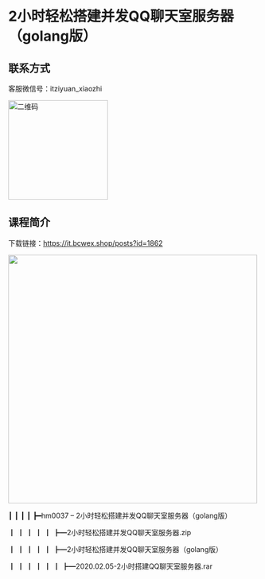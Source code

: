 # 2小时轻松搭建并发QQ聊天室服务器（golang版）

## 联系方式

客服微信号：itziyuan_xiaozhi

<img src="https://ziyuanyun.oss-cn-guangzhou.aliyuncs.com/common/20240614073449/666b82192834a.jpg" width="200" height="200" alt="二维码">

## 课程简介

下载链接：https://it.bcwex.shop/posts?id=1862

<img src="https://ziyuanyun.oss-cn-guangzhou.aliyuncs.com/yun/20240515183551/664490075b981.jpg" width="500" alt="">

  ┃ ┃ ┃ ┃ ┣━hm0037 &#8211; 2小时轻松搭建并发QQ聊天室服务器（golang版）

 ┃ ┃ ┃ ┃ ┃ ┣━2小时轻松搭建并发QQ聊天室服务器.zip

 ┃ ┃ ┃ ┃ ┃ ┣━2小时轻松搭建并发QQ聊天室服务器（golang版）

 ┃ ┃ ┃ ┃ ┃ ┃ ┣━2020.02.05-2小时搭建QQ聊天室服务器.rar

  